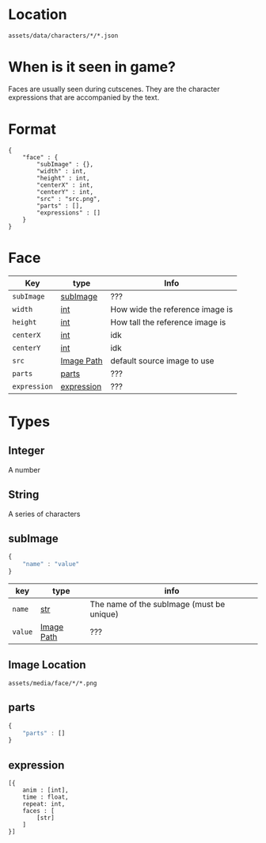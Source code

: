 # Location 

`assets/data/characters/*/*.json`


# When is it seen in game?

Faces are usually seen during cutscenes. They are the character expressions that are accompanied by the text.

# Format

```
{
    "face" : {
        "subImage" : {},
        "width" : int,
        "height" : int,
        "centerX" : int,
        "centerY" : int,
        "src" : "src.png",
        "parts" : [],  
        "expressions" : []
    }
}
```


# Face 
| **Key** | **type** | **Info** |
|-----| ----- | ------|
| `subImage` | [subImage](#subImage) | ??? |
| `width` | [int](#integer) | How wide the reference image is |
| `height` | [int](#integer)| How tall the reference image is |
| `centerX` | [int](#integer) | idk |
| `centerY` | [int](#integer) | idk |
| `src`     | [Image Path](#img-loc) | default source image to use |
| `parts`   | [parts](#parts) | ??? | 
| `expression` | [expression](#expression) | ??? |


# Types

## <a id="integer">Integer</a>

A number 

## <a id="string">String</a>

A series of characters 

## <a id="subimage">subImage</a>
```js
{
    "name" : "value"
}
```
| **key** | **type** | **info** |
| ------- | -------- | -------- |
|  `name`   |  [str](#string)     |  The name of the subImage (must be unique) |
|  `value`  |  [Image Path](#img-loc)     | ??? | 


## <a id="img-loc">Image Location</a>

`assets/media/face/*/*.png`

## <a id="parts">parts</a>

```js
{
    "parts" : []
}
```




## <a id="expression">expression</a>
```
[{
    anim : [int],
    time : float,
    repeat: int,
    faces : [
        [str]
    ]         
}]
```